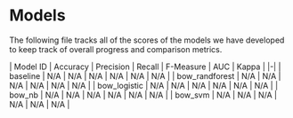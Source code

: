 # Models
The following file tracks all of the scores of the models we have developed to
keep track of overall progress and comparison metrics.

| Model ID | Accuracy | Precision | Recall | F-Measure | AUC | Kappa |
|-|
| baseline | N/A | N/A | N/A | N/A | N/A | N/A |
| bow_randforest | N/A | N/A | N/A | N/A | N/A | N/A |
| bow_logistic | N/A | N/A | N/A | N/A | N/A | N/A |
| bow_nb | N/A | N/A | N/A | N/A | N/A | N/A |
| bow_svm | N/A | N/A | N/A | N/A | N/A | N/A |
